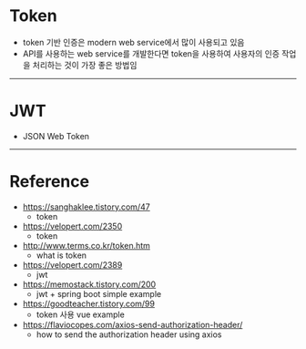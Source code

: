 # Token

- token 기반 인증은 modern web service에서 많이 사용되고 있음
- API를 사용하는 web service를 개발한다면 token을 사용하여 사용자의 인증 작업을 처리하는 것이 가장 좋은 방법임

---

# JWT

- JSON Web Token

---

# Reference

- https://sanghaklee.tistory.com/47
	- token
- https://velopert.com/2350
	- token
- http://www.terms.co.kr/token.htm	
	- what is token
- https://velopert.com/2389
	- jwt
- https://memostack.tistory.com/200
  - jwt + spring boot simple example
- https://goodteacher.tistory.com/99
	- token 사용 vue example
- https://flaviocopes.com/axios-send-authorization-header/
	- how to send the authorization header using axios
